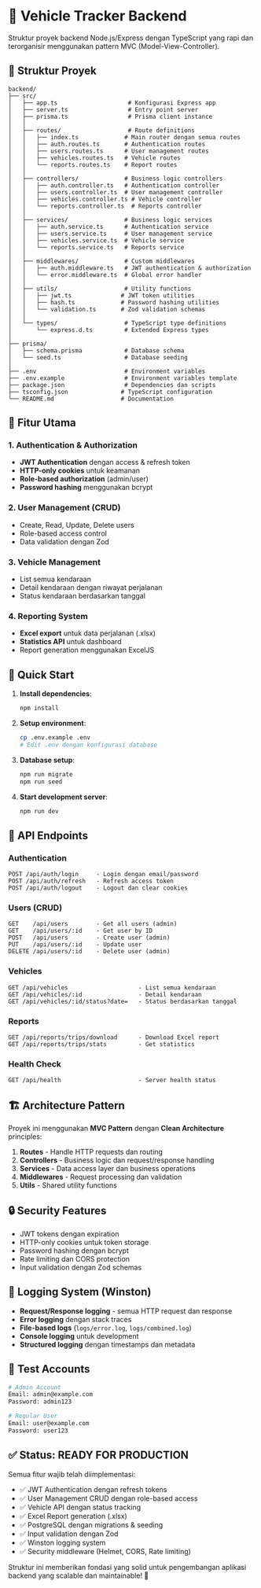 # 🚗 Vehicle Tracker Backend

Struktur proyek backend Node.js/Express dengan TypeScript yang rapi dan terorganisir menggunakan pattern MVC (Model-View-Controller).

## 📁 Struktur Proyek

```
backend/
├── src/
│   ├── app.ts                    # Konfigurasi Express app
│   ├── server.ts                 # Entry point server
│   ├── prisma.ts                 # Prisma client instance
│   │
│   ├── routes/                   # Route definitions
│   │   ├── index.ts             # Main router dengan semua routes
│   │   ├── auth.routes.ts       # Authentication routes
│   │   ├── users.routes.ts      # User management routes
│   │   ├── vehicles.routes.ts   # Vehicle routes
│   │   └── reports.routes.ts    # Report routes
│   │
│   ├── controllers/             # Business logic controllers
│   │   ├── auth.controller.ts   # Authentication controller
│   │   ├── users.controller.ts  # User management controller
│   │   ├── vehicles.controller.ts # Vehicle controller
│   │   └── reports.controller.ts  # Reports controller
│   │
│   ├── services/                # Business logic services
│   │   ├── auth.service.ts      # Authentication service
│   │   ├── users.service.ts     # User management service
│   │   ├── vehicles.service.ts  # Vehicle service
│   │   └── reports.service.ts   # Reports service
│   │
│   ├── middlewares/             # Custom middlewares
│   │   ├── auth.middleware.ts   # JWT authentication & authorization
│   │   └── error.middleware.ts  # Global error handler
│   │
│   ├── utils/                   # Utility functions
│   │   ├── jwt.ts              # JWT token utilities
│   │   ├── hash.ts             # Password hashing utilities
│   │   └── validation.ts       # Zod validation schemas
│   │
│   └── types/                   # TypeScript type definitions
│       └── express.d.ts         # Extended Express types
│
├── prisma/
│   ├── schema.prisma            # Database schema
│   └── seed.ts                  # Database seeding
│
├── .env                         # Environment variables
├── .env.example                 # Environment variables template
├── package.json                 # Dependencies dan scripts
├── tsconfig.json               # TypeScript configuration
└── README.md                   # Documentation
```

## 🎯 Fitur Utama

### 1. Authentication & Authorization

- **JWT Authentication** dengan access & refresh token
- **HTTP-only cookies** untuk keamanan
- **Role-based authorization** (admin/user)
- **Password hashing** menggunakan bcrypt

### 2. User Management (CRUD)

- Create, Read, Update, Delete users
- Role-based access control
- Data validation dengan Zod

### 3. Vehicle Management

- List semua kendaraan
- Detail kendaraan dengan riwayat perjalanan
- Status kendaraan berdasarkan tanggal

### 4. Reporting System

- **Excel export** untuk data perjalanan (.xlsx)
- **Statistics API** untuk dashboard
- Report generation menggunakan ExcelJS

## 🚀 Quick Start

1. **Install dependencies**:

   ```bash
   npm install
   ```

2. **Setup environment**:

   ```bash
   cp .env.example .env
   # Edit .env dengan konfigurasi database
   ```

3. **Database setup**:

   ```bash
   npm run migrate
   npm run seed
   ```

4. **Start development server**:
   ```bash
   npm run dev
   ```

## 📡 API Endpoints

### Authentication

```
POST /api/auth/login     - Login dengan email/password
POST /api/auth/refresh   - Refresh access token
POST /api/auth/logout    - Logout dan clear cookies
```

### Users (CRUD)

```
GET    /api/users        - Get all users (admin)
GET    /api/users/:id    - Get user by ID
POST   /api/users        - Create user (admin)
PUT    /api/users/:id    - Update user
DELETE /api/users/:id    - Delete user (admin)
```

### Vehicles

```
GET /api/vehicles                    - List semua kendaraan
GET /api/vehicles/:id                - Detail kendaraan
GET /api/vehicles/:id/status?date=   - Status berdasarkan tanggal
```

### Reports

```
GET /api/reports/trips/download      - Download Excel report
GET /api/reports/trips/stats         - Get statistics
```

### Health Check

```
GET /api/health                      - Server health status
```

## 🏗️ Architecture Pattern

Proyek ini menggunakan **MVC Pattern** dengan **Clean Architecture** principles:

1. **Routes** - Handle HTTP requests dan routing
2. **Controllers** - Business logic dan request/response handling
3. **Services** - Data access layer dan business operations
4. **Middlewares** - Request processing dan validation
5. **Utils** - Shared utility functions

## 🔒 Security Features

- JWT tokens dengan expiration
- HTTP-only cookies untuk token storage
- Password hashing dengan bcrypt
- Rate limiting dan CORS protection
- Input validation dengan Zod schemas

## 📝 Logging System (Winston)

- **Request/Response logging** - semua HTTP request dan response
- **Error logging** dengan stack traces
- **File-based logs** (`logs/error.log`, `logs/combined.log`)
- **Console logging** untuk development
- **Structured logging** dengan timestamps dan metadata

## 🧪 Test Accounts

```bash
# Admin Account
Email: admin@example.com
Password: admin123

# Regular User
Email: user@example.com
Password: user123
```

## ✅ Status: READY FOR PRODUCTION

Semua fitur wajib telah diimplementasi:

- ✅ JWT Authentication dengan refresh tokens
- ✅ User Management CRUD dengan role-based access
- ✅ Vehicle API dengan status tracking
- ✅ Excel Report generation (.xlsx)
- ✅ PostgreSQL dengan migrations & seeding
- ✅ Input validation dengan Zod
- ✅ Winston logging system
- ✅ Security middleware (Helmet, CORS, Rate limiting)

Struktur ini memberikan fondasi yang solid untuk pengembangan aplikasi backend yang scalable dan maintainable! 🎉
